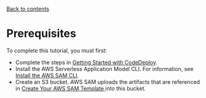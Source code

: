 [Back to contents](index.md)

# Prerequisites<a name="tutorial-lambda-sam-prereqs"></a>

To complete this tutorial, you must first:
+  Complete the steps in [Getting Started with CodeDeploy](getting-started-codedeploy.md)\. 
+  Install the AWS Serverless Application Model CLI\. For information, see [Install the AWS SAM CLI](https://docs.aws.amazon.com/serverless-application-model/latest/developerguide/serverless-sam-cli-install.html)\. 
+  Create an S3 bucket\. AWS SAM uploads the artifacts that are referenced in [Create Your AWS SAM Template ](tutorial-lambda-sam-template.md) into this bucket\. 